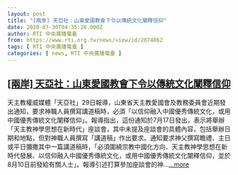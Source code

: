 ```yaml
---
layout: post
title: "[兩岸] 天亞社：山東愛國教會下令以傳統文化闡釋信仰"
date: 2020-07-30T04:35:26.000Z
author: RTI 中央廣播電臺
from: https://www.rti.org.tw/news/view/id/2074062
tags: [ RTI 中央廣播電臺 ]
categories: [ news, RTI 中央廣播電臺 ]
---
```

<!--1596083726000-->
[[兩岸] 天亞社：山東愛國教會下令以傳統文化闡釋信仰](https://www.rti.org.tw/news/view/id/2074062)
------

<div>
天主教權威媒體「天亞社」29日報導，山東省天主教愛國會及教務委員會近期發出通知，要求神職人員撰寫講道稿時，必須「以信仰融入中國優秀傳統文化，或用中國優秀傳統文化闡釋信仰」。報導指出，這份通知於7月17日發出，表示將舉辦「天主教神學思想在新時代」座談會，其中未提及座談會的具體內容，包括舉辦日期和地點，但對神職人員撰寫「講道稿」作出要求。通知要求神父撰寫瞻禮、主日或平日彌撒其中一篇講道稿時，「必須圍繞宗教中國化方向、天主教神學思想在新時代發展、以信仰融入中國優秀傳統文化，或用中國優秀傳統文化闡釋信仰，並於8月10日前發給有關人士」。報導引述打算參加座談會的神...<a target="_blank" href="https://www.rti.org.tw/news/view/id/2074062">...more</a>
</div>
